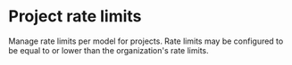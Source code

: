 # Project rate limits

Manage rate limits per model for projects. Rate limits may be configured to be equal to or lower than the organization's rate limits.
